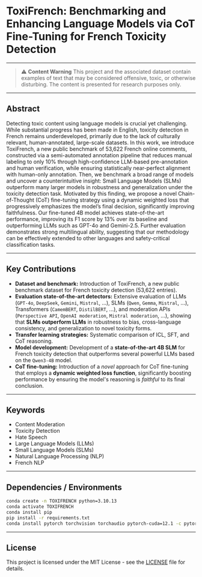 # ToxiFrench: Benchmarking and Enhancing Language Models via CoT Fine-Tuning for French Toxicity Detection

---

> ⚠️ **Content Warning**
> This project and the associated dataset contain examples of text that may be considered offensive, toxic, or otherwise disturbing. The content is presented for research purposes only.

---

## Abstract

Detecting toxic content using language models is crucial yet challenging. While substantial progress has been made in English, toxicity detection in French remains underdeveloped, primarily due to the lack of culturally relevant, human-annotated, large-scale datasets. In this work, we introduce ToxiFrench, a new public benchmark of 53,622 French online comments, constructed via a semi-automated annotation pipeline that reduces manual labeling to only 10% through high-confidence LLM-based pre-annotation and human verification, while ensuring statistically near-perfect alignment with human-only annotation. Then, we benchmark a broad range of models and uncover a counterintuitive insight: Small Language Models (SLMs) outperform many larger models in robustness and generalization under the toxicity detection task. Motivated by this finding, we propose a novel Chain-of-Thought (CoT) fine-tuning strategy using a dynamic weighted loss that progressively emphasizes the model’s final decision, significantly improving faithfulness. Our fine-tuned 4B model achieves state-of-the-art performance, improving its F1 score by 13% over its baseline and outperforming LLMs such as GPT-4o and Gemini-2.5. Further evaluation demonstrates strong multilingual ability, suggesting that our methodology can be effectively extended to other languages and safety-critical classification tasks.

---

## Key Contributions

* **Dataset and benchmark:** Introduction of ToxiFrench, a new public benchmark dataset for French toxicity detection (53,622 entries).
* **Evaluation state-of-the-art detectors:** Extensive evaluation of LLMs (`GPT-4o`, `DeepSeek`, `Gemini`, `Mistral`, ...), SLMs (`Qwen`, `Gemma`, `Mistral`, ...), Transformers (`CamemBERT`, `DistilBERT`, ...), and moderation APIs (`Perspective API`, `OpenAI moderation`, `Mistral moderation`, ...), showing that **SLMs outperform LLMs** in robustness to bias, cross-language consistency, and generalization to novel toxicity forms.
* **Transfer learning strategies:** Systematic comparison of ICL, SFT, and CoT reasoning.
* **Model development:** Development of a **state-of-the-art 4B SLM** for French toxicity detection that outperforms several powerful LLMs based on the `Qwen3-4B` model.
* **CoT fine-tuning:** Introduction of a *novel* approach for CoT fine-tuning that employs a **dynamic weighted loss function**, significantly boosting performance by ensuring the model's reasoning is *faithful* to its final conclusion.

---

## Keywords

* Content Moderation
* Toxicity Detection
* Hate Speech
* Large Language Models (LLMs)
* Small Language Models (SLMs)
* Natural Language Processing (NLP)
* French NLP

---

## Dependencies / Environments

```bash
conda create -n TOXIFRENCH python=3.10.13
conda activate TOXIFRENCH
conda install pip
pip install -r requirements.txt
conda install pytorch torchvision torchaudio pytorch-cuda=12.1 -c pytorch -c nvidia
```

---

## License

This project is licensed under the MIT License - see the [LICENSE](LICENSE) file for details.
